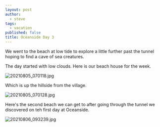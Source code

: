 ```yaml
---
layout: post
author:
  - steve
tags:
  - vacation
published: false
title: Oceanside Day 3
---
```

We went to the beach at low tide to explore a little further past the tunnel hoping to find a cave of sea creatures.  

The day started with low clouds.  Here is our beach house for the week.  

![20210805_070118.jpg]({{site.baseurl}}/assets/media/20210805_070118.jpg)

Which is up the hillside from the village.  

![20210805_070128.jpg]({{site.baseurl}}/assets/media/20210805_070128.jpg)

Here's the second beach we can get to after going through the tunnel we discovered on teh first day at Oceanside.  

![20210806_093239.jpg]({{site.baseurl}}/assets/media/20210806_093239.jpg)


